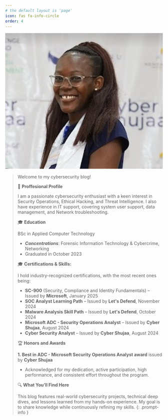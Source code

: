 ```yaml
---
# the default layout is 'page'
icon: fas fa-info-circle
order: 4
---
```


![Alt Text](/assets/img/CyberShujaa.JPG)

> Welcome to my cybersecurity blog!
>
>💼 **Proffesional Profile**
>
>I am a passionate cybersecurity enthusiast with a keen interest in Security Operations, Ethical Hacking, and Threat Intelligence.  I also have experience in IT support, covering system user support, data management, and Network troubleshooting. 
>
>🎓 **Education**
>
>BSc in Applied Computer Technology
> - ***Concentrations***: Forensic Information Technology & Cybercrime, Networking
> - Graduated in October 2023
>
>🎓 **Certifications & Skills:** 
>
>I hold industry-recognized certifications, with the most recent ones being:
>  
> - **SC-900** (Security, Compliance and Identity Fundamentals) – Issued by **Microsoft**, January 2025 
> - **SOC Analyst Learning Path** – Issued by **Let's Defend**, November 2024  
> - **Malware Analysis Skill Path** – Issued by **Let's Defend**, October 2024 
> - **Microsoft ADC - Security Operations Analyst** – Issued by **Cyber Shujaa**, August 2024 
> - **Cyber Security Analyst** – Issued by **Cyber Shujaa**, August 2024 
>
> 🏆 **Honors and Awards**
>
> **1. Best in ADC - Microsoft Security Operations Analyst award** issued by **Cyber Shujaa**
> - Acknowledged for my dedication, active participation, high performance, and consistent effort throughout the program.
>
> 🔍 **What You’ll Find Here**
>
>This blog features real-world cybersecurity projects, technical deep dives, and lessons learned from my hands-on experience. My goal is to share knowledge while continuously refining my skills.
{: .prompt-info }


              